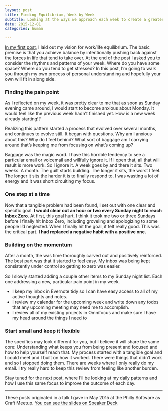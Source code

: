 ```yaml
---
layout: post
title: Finding Equilibrium, Week by Week
subtitle: Looking at the ways we approach each week to create a greater sense of peace
date: 2015-12-01
categories: human

---
```

[In my first post](/finding-equilibrium-through-ritual/), I laid out my vision for work/life equilibrium. The basic premise is that you achieve balance by intentionally pushing back against the forces in life that tend to take over. At the end of the post I asked you to consider the rhythms and patterns of your week. Where do you have some space? Where do you tend to get stressed? In this post, I’m going to walk you through my own process of personal understanding and hopefully your own will fit in along side.

### Finding the pain point

As I reflected on my week, it was pretty clear to me that as soon as Sunday evening came around, I would start to become anxious about Monday. It would feel like the previous week hadn’t finished yet. How is a new week already starting!?

Realizing this pattern started a process that evolved over several months, and continues to evolve still. It began with questions. Why am I anxious about this? Why do I feel behind? What sort of baggage am I carrying around that’s keeping me from focusing on what’s coming up?

Baggage was the magic word. I have this horrible tendency to see a particular email or voicemail and willfully ignore it. If I open that, all that will result is more work. So I ignore it. A week goes by and there it sits. Two weeks. A month. The guilt starts building. The longer it sits, the worst I feel. The longer it sits the harder it is to finally respond to. I was wasting a lot of energy and it was short circuiting my focus.

### One step at a time

Now that a tangible problem had been found, I set out with one clear and specific goal. **I would clear out an hour or two every Sunday night to reach [Inbox Zero](http://www.43folders.com/2006/03/13/inbox-zero)**. At first, this goal hurt. I think it took me two or three Sundays before I finally hit Inbox Zero, including groveling and apologizing to some people I’d neglected. When I finally hit the goal, it felt really good. This was the critical part. **I had replaced a negative habit with a positive one.**

### Building on the momentum

After a month, the was time thoroughly carved out and positively reinforced. The best part was that it started to feel easy. My inbox was being kept consistently under control so getting to zero was easier.

So I slowly started adding a couple other items to my Sunday night list. Each one addressing a new, particular pain point in my week.

* I keep my inbox in Evernote tidy so I can have easy access to all of my active thoughts and notes.
* I review my calendar for the upcoming week and write down any todos that any upcoming meeting may need me to accomplish.
* I review all of my existing projects in Omnifocus and make sure I have my head around the things I need to

### Start small and keep it flexible

The specifics may look different for you, but I believe it will share the same core: Understanding what keeps you from being present and focused and how to help yourself reach that. My process started with a tangible goal and I could meet and I built on how it worked. There were things that didn’t work and so I stopped doing them. There are weeks where I only really do my email. I try really hard to keep this review from feeling like another burden.

Stay tuned for the next post, where I’ll be looking at my daily patterns and how I use this same focus to improve the outcome of each day.

---

These posts originated in a talk I gave in May 2015 at the Philly Software as Craft Meetup. [You can see the slides on Speaker Deck](https://speakerdeck.com/mattmcmanus/routine-and-ritual-a-holistic-view-of-productivity)
